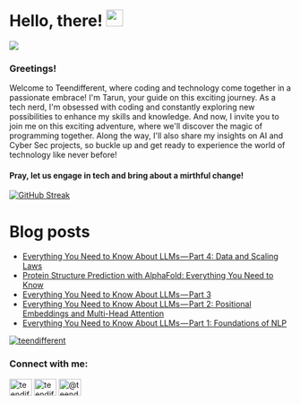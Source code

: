 # Hello, there! <img src="https://raw.githubusercontent.com/MartinHeinz/MartinHeinz/master/wave.gif" width="30px">
![](https://komarev.com/ghpvc/?username=teendifferent&color=brightgreen)

### Greetings! 
Welcome to Teendifferent, where coding and technology come together in a passionate embrace! I'm Tarun, your guide on this exciting journey. As a tech nerd, I'm obsessed with coding and constantly exploring new possibilities to enhance my skills and knowledge. And now, I invite you to join me on this exciting adventure, where we'll discover the magic of programming together. Along the way, I'll also share my insights on AI and Cyber Sec projects, so buckle up and get ready to experience the world of technology like never before!

#### Pray, let us engage in tech and bring about a mirthful change!

[![GitHub Streak](https://streak-stats.demolab.com?user=teendifferent&theme=tokyonight&hide_border=true&background=EB545400)](https://git.io/streak-stats)

# Blog posts

<!-- BLOG-POST-LIST:START -->
- [Everything You Need to Know About LLMs — Part 4: Data and Scaling Laws](https://medium.com/@teendifferent/everything-you-need-to-know-about-llms-part-4-data-and-scaling-laws-01f7db6bef98?source=rss-9ecb664d87c1------2)
- [Protein Structure Prediction with AlphaFold: Everything You Need to Know](https://thegrayarea.tech/protein-structure-prediction-with-alphafold-everything-you-need-to-know-7552d40c1b41?source=rss-9ecb664d87c1------2)
- [Everything You Need to Know About LLMs — Part 3](https://osintteam.blog/everything-you-need-to-know-about-llms-part-3-062cc8e7de8f?source=rss-9ecb664d87c1------2)
- [Everything You Need to Know About LLMs — Part 2: Positional Embeddings and Multi-Head Attention](https://osintteam.blog/everything-you-need-to-know-about-llms-part-2-positional-embeddings-and-multi-head-attention-01a3d0df5db6?source=rss-9ecb664d87c1------2)
- [Everything You Need to Know About LLMs — Part 1: Foundations of NLP](https://osintteam.blog/everything-you-need-to-know-about-llms-part-1-foundations-of-nlp-33462b8821f5?source=rss-9ecb664d87c1------2)
<!-- BLOG-POST-LIST:END -->


<p align="left"> <a href="https://github.com/ryo-ma/github-profile-trophy"><img src="https://github-profile-trophy.vercel.app/?username=teendifferent&theme=dracula" alt="teendifferent" /></a> </p>

<h3 align="left">Connect with me:</h3>
<p align="left">
<a href="https://twitter.com/teendifferent2" target="blank"><img align="center" src="https://raw.githubusercontent.com/rahuldkjain/github-profile-readme-generator/master/src/images/icons/Social/twitter.svg" alt="teendifferent2" height="30" width="40" /></a>
<a href="https://instagram.com/teendifferent7" target="blank"><img align="center" src="https://raw.githubusercontent.com/rahuldkjain/github-profile-readme-generator/master/src/images/icons/Social/instagram.svg" alt="teendifferent7" height="30" width="40" /></a>
<a href="https://medium.com/@teendifferent7" target="blank"><img align="center" src="https://raw.githubusercontent.com/rahuldkjain/github-profile-readme-generator/master/src/images/icons/Social/medium.svg" alt="@teendifferent7" height="30" width="40" /></a>
</p>

<!--
**REDDITARUN/REDDITARUN** is a ✨ _special_ ✨ repository because its `README.md` (this file) appears on your GitHub profile.

Here are some ideas to get you started:

- 🔭 I’m currently working on ...
- 🌱 I’m currently learning ...
- 👯 I’m looking to collaborate on ...
- 🤔 I’m looking for help with ...
- 💬 Ask me about ...
- 📫 How to reach me: ...
- 😄 Pronouns: ...
- ⚡ Fun fact: ...
-->
